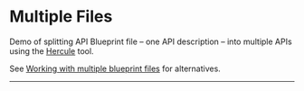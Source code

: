 # Multiple Files

Demo of splitting API Blueprint file – one API description – into multiple APIs
using the [Hercule][] tool.

See [Working with multiple blueprint files][] for alternatives.

---

[Working with multiple blueprint files]: https://gist.github.com/zdne/137396a1c2d45f75b306
[Hercule]: https://github.com/jamesramsay/hercule
